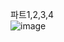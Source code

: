 파트1,2,3,4  
![image](https://user-images.githubusercontent.com/58851945/158917925-e9ef9da0-433a-4a25-9e56-83ef99356122.png)
